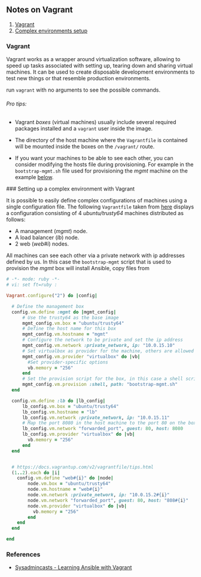 ## Notes on Vagrant

 1. [Vagrant](#intro)
 1. [Complex environments setup](#multimachine)

<a name="intro"></a>
### Vagrant
Vagrant works as a wrapper around virtualization software, allowing to speed up tasks associated with setting up, tearing down and sharing virtual machines. It can be used to create disposable development environments to test new things or that resemble production environments.

run `vagrant` with no arguments to see the possible commands.

###### Pro tips:

* Vagrant *boxes* (virtual machines) usually include several required packages installed and a `vagrant` user inside the image.

* The directory of the host machine where the `Vagrantfile` is contained will be mounted inside the boxes on the `/vagrant/` route.

* If you want your machines to be able to see each other, you can consider modifying the hosts file during provisioning. For example in the `bootstrap-mgmt.sh` file used for provisioning the *mgmt* machine on the example [below](#multimachine).


<a name="multimachine"/>
### Setting up a complex environment with Vagrant

It is possible to easily define complex configurations of machines using a single configuration file. The following `Vagrantfile` taken from [here](https://raw.githubusercontent.com/jweissig/episode-45/master/Vagrantfile) displays a configuration consisting of 4 *ubuntu/trusty64* machines distributed as follows:

* A management (*mgmt*) node.
* A load balancer (*lb*) node.
* 2 web (*web#i*) nodes.

All machines can see each other via a private network with ip addresses defined by us. In this case the `bootstrap-mgmt` script that is used to provision the *mgmt* box will install Ansible, copy files from

```ruby
# -*- mode: ruby -*-
# vi: set ft=ruby :

Vagrant.configure("2") do |config|

  # Define the management box
  config.vm.define :mgmt do |mgmt_config|
      # Use the trusty64 as the base image
      mgmt_config.vm.box = "ubuntu/trusty64"
      # Define the host name for this box
      mgmt_config.vm.hostname = "mgmt"
      # Configure the network to be private and set the ip address
      mgmt_config.vm.network :private_network, ip: "10.0.15.10"
      # Set virtualbox as provider for the machine, others are allowed (but may not be free).
      mgmt_config.vm.provider "virtualbox" do |vb|
        #Set provider-specific options
        vb.memory = "256"
      end
      # Set the provision script for the box, in this case a shell script called bootstrap-mgmt will be executed
      mgmt_config.vm.provision :shell, path: "bootstrap-mgmt.sh"
  end

  config.vm.define :lb do |lb_config|
      lb_config.vm.box = "ubuntu/trusty64"
      lb_config.vm.hostname = "lb"
      lb_config.vm.network :private_network, ip: "10.0.15.11"
      # Map the port 8080 in the host machine to the port 80 on the box
      lb_config.vm.network "forwarded_port", guest: 80, host: 8080
      lb_config.vm.provider "virtualbox" do |vb|
        vb.memory = "256"
      end
  end


  # https://docs.vagrantup.com/v2/vagrantfile/tips.html
  (1..2).each do |i|
    config.vm.define "web#{i}" do |node|
        node.vm.box = "ubuntu/trusty64"
        node.vm.hostname = "web#{i}"
        node.vm.network :private_network, ip: "10.0.15.2#{i}"
        node.vm.network "forwarded_port", guest: 80, host: "808#{i}"
        node.vm.provider "virtualbox" do |vb|
          vb.memory = "256"
        end
    end
  end

end
```

### References

* [Sysadmincasts - Learning Ansible with Vagrant](https://sysadmincasts.com/episodes/45-learning-ansible-with-vagrant-part-2-4)
